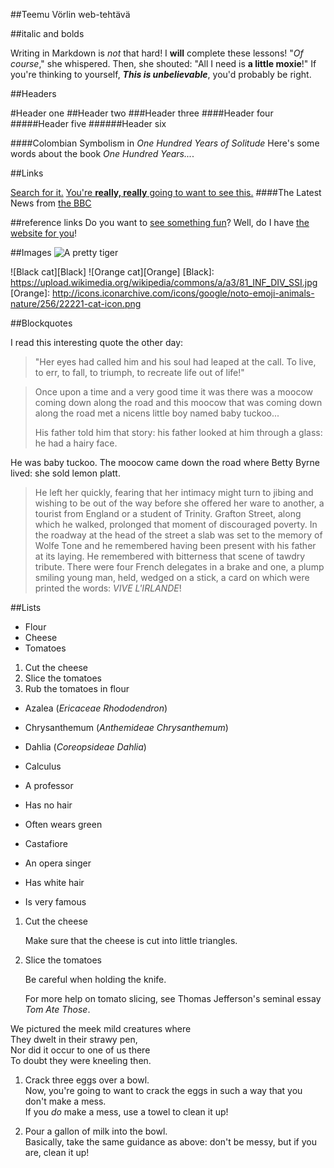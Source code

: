 ##Teemu Vörlin web-tehtävä

##italic and bolds

Writing in Markdown is _not_ that hard!
I **will** complete these lessons!
"_Of course_," she whispered. Then, she shouted: "All I need is **a little moxie**!"
If you're thinking to yourself, **_This is unbelievable_**, you'd probably be right.

##Headers

#Header one
##Header two
###Header three
####Header four
#####Header five
######Header six

####Colombian Symbolism in _One Hundred Years of Solitude_
Here's some words about the book _One Hundred Years..._.

##Links

[Search for it.](www.google.com)
[You're **really, really** going to want to see this.](www.dailykitten.com)
####The Latest News from [the BBC](www.bbc.com/news)

##reference links
Do you want to [see something fun][a fun place]?
Well, do I have [the website for you][another fun place]!

[a fun place]:www.zombo.com
[another fun place]:www.stumbleupon.com

##Images
![A pretty tiger](https://upload.wikimedia.org/wikipedia/commons/5/56/Tiger.50.jpg)

![Black cat][Black]
![Orange cat][Orange]
[Black]: https://upload.wikimedia.org/wikipedia/commons/a/a3/81_INF_DIV_SSI.jpg
[Orange]: http://icons.iconarchive.com/icons/google/noto-emoji-animals-nature/256/22221-cat-icon.png

##Blockquotes

I read this interesting quote the other day:
>"Her eyes had called him and his soul had leaped at the call. To live, to err, to fall, to triumph, to recreate life out of life!"

>Once upon a time and a very good time it was there was a moocow coming down along the road and this moocow that was coming down along the road met a nicens little boy named baby tuckoo...
>
>His father told him that story: his father looked at him through a glass: he had a hairy face.
>
He was baby tuckoo. The moocow came down the road where Betty Byrne lived: she sold lemon platt.

>He left her quickly, fearing that her intimacy might turn to jibing and wishing to be out of the way before she offered her ware to another, a tourist from England or a student of Trinity. Grafton Street, along which he walked, prolonged that moment of discouraged poverty. In the roadway at the head of the street a slab was set to the memory of Wolfe Tone and he remembered having been present with his father at its laying. He remembered with bitterness that scene of tawdry tribute. There were four French delegates in a brake and one, a plump smiling young man, held, wedged on a stick, a card on which were printed the words: _VIVE L'IRLANDE_!

##Lists

* Flour
* Cheese
* Tomatoes

1. Cut the cheese
2. Slice the tomatoes
3. Rub the tomatoes in flour

* Azalea (_Ericaceae Rhododendron_)
* Chrysanthemum (_Anthemideae Chrysanthemum_)
* Dahlia (_Coreopsideae Dahlia_)

* Calculus
 * A professor
  * Has no hair
   * Often wears green
* Castafiore
 * An opera singer
  * Has white hair
  * Is very famous

1. Cut the cheese

   Make sure that the cheese is cut into little triangles.

2. Slice the tomatoes

   Be careful when holding the knife.

   For more help on tomato slicing, see Thomas Jefferson's seminal essay _Tom Ate Those_.

We pictured the meek mild creatures where  
They dwelt in their strawy pen,  
Nor did it occur to one of us there  
To doubt they were kneeling then.  

1. Crack three eggs over a bowl.  
Now, you're going to want to crack the eggs in such a way that you don't make a mess.  
If you _do_ make a mess, use a towel to clean it up!

2. Pour a gallon of milk into the bowl.  
Basically, take the same guidance as above: don't be messy, but if you are, clean it up!




